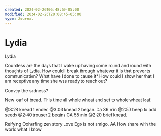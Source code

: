 ```yaml
---
created: 2024-02-26T06:48:59-05:00
modified: 2024-02-26T20:08:45-05:00
type: Journal
---
```


# Lydia

Lydia

Countless are the days that I wake up having come round and round with thoughts of Lydia. How could I break through whatever it is that prevents communication? What have I done to cause it? How could I show her that I am receptive any time she was ready to reach out?

Convey the sadness?

New loaf of bread. This time all whole wheat and set to whole wheat loaf. 

@3:28 knead 1 ended
@3:03 knead 2 began. Ca 36 min
@2:50 beep to add seeds
@2:40 trouser 2 begins CA 55 min
@2:20 brief knead.

Reifying
Oxherfing zen story
Love
Ego is not amigo. AA
How share with the world what I know
